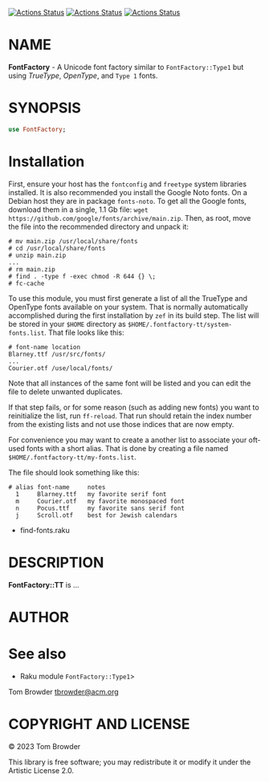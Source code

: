 [![Actions Status](https://github.com/tbrowder/FontFactory/actions/workflows/linux.yml/badge.svg)](https://github.com/tbrowder/FontFactory/actions) [![Actions Status](https://github.com/tbrowder/FontFactory/actions/workflows/macos.yml/badge.svg)](https://github.com/tbrowder/FontFactory/actions) [![Actions Status](https://github.com/tbrowder/FontFactory/actions/workflows/windows.yml/badge.svg)](https://github.com/tbrowder/FontFactory/actions)

NAME
====

**FontFactory** - A Unicode font factory similar to `FontFactory::Type1` but using *TrueType*, *OpenType*, and `Type 1` fonts.

SYNOPSIS
========

```raku
use FontFactory;
```

Installation
============

First, ensure your host has the `fontconfig` and `freetype` system libraries installed. It is also recommended you install the Google Noto fonts. On a Debian host they are in package `fonts-noto`. To get all the Google fonts, download them in a single, 1.1 Gb file: `wget https://github.com/google/fonts/archive/main.zip`. Then, as root, move the file into the recommended directory and unpack it:

    # mv main.zip /usr/local/share/fonts
    # cd /usr/local/share/fonts
    # unzip main.zip
    ...
    # rm main.zip
    # find . -type f -exec chmod -R 644 {} \;
    # fc-cache

To use this module, you must first generate a list of all the TrueType and OpenType fonts available on your system. That is normally automatically accomplished during the first installation by `zef` in its build step. The list will be stored in your `$HOME` directory as `$HOME/.fontfactory-tt/system-fonts.list`. That file looks like this:

    # font-name location
    Blarney.ttf /usr/src/fonts/
    ...
    Courier.otf /use/local/fonts/

Note that all instances of the same font will be listed and you can edit the file to delete unwanted duplicates.

If that step fails, or for some reason (such as adding new fonts) you want to reinitialize the list, run `ff-reload`. That run should retain the index number from the existing lists and not use those indices that are now empty.

For convenience you may want to create a another list to associate your oft-used fonts with a short alias. That is done by creating a file named `$HOME/.fontfactory-tt/my-fonts.list`.

The file should look something like this:

    # alias font-name     notes
      1     Blarney.ttf   my favorite serif font
      m     Courier.otf   my favorite monospaced font
      n     Pocus.ttf     my favorite sans serif font
      j     Scroll.otf    best for Jewish calendars

  * find-fonts.raku

DESCRIPTION
===========

**FontFactory::TT** is ...

AUTHOR
======

See also
========

  * Raku module `FontFactory::Type1`>

Tom Browder <tbrowder@acm.org>

COPYRIGHT AND LICENSE
=====================

© 2023 Tom Browder

This library is free software; you may redistribute it or modify it under the Artistic License 2.0.


